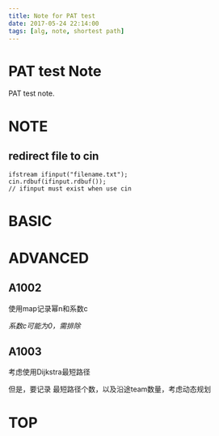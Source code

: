 ```yaml
---
title: Note for PAT test
date: 2017-05-24 22:14:00
tags: [alg, note, shortest path]
---
```


#  PAT test Note

PAT test note.

<!--more-->

# NOTE

## redirect file to cin

```
ifstream ifinput("filename.txt");
cin.rdbuf(ifinput.rdbuf());
// ifinput must exist when use cin
```



# BASIC

# ADVANCED

## A1002

使用map记录幂n和系数c

*系数c可能为0，需排除*

## A1003

考虑使用Dijkstra最短路径

但是，要记录 最短路径个数，以及沿途team数量，考虑动态规划



# TOP

